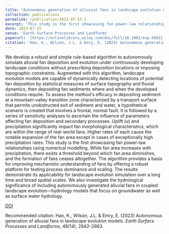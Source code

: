 ```yaml
---
title: "Autonomous generation of alluvial fans in landscape evolution models"
collection: publications
permalink: /publication/2023-07-15-1
excerpt: 'This study is the first showcasing fan power-law relationships using numerical modelling.'
date: 2023-07-15
venue: 'Earth Surface Processes and Landforms'
paperurl: '[https://onlinelibrary.wiley.com/doi/full/10.1002/esp.5663]'
citation: 'Han, K., Wilson, J.L. & Emry, E. (2023) Autonomous generation of alluvial fans in landscape evolution models. Earth Surface Processes and Landforms, 48(14), 2842–2863.'
---
```


We develop a robust and simple rule-based algorithm to autonomously simulate alluvial fan deposition and evolution under continuously developing landscape conditions without prescribing deposition locations or imposing topographic constraints. Augmented with this algorithm, landscape evolution models are capable of dynamically detecting locations of potential fan deposition by statistical measures of surface topography and fluvial dynamics, then depositing fan sediments where and when the developed conditions require. To assess the method's efficacy in depositing sediment at a mountain-valley transition zone characterized by a transport surface that permits unobstructed exit of sediment and water, a hypothetical scenario is created that involves a frontal, normal fault. It is followed by a series of sensitivity analyses to ascertain the influence of parameters affecting fan deposition and secondary processes. Uplift (u) and precipitation significantly impact fan morphological characteristics, which are within the range of real-world fans. Higher rates of each cause the notable expansion of the fan area except in cases of exceptionally high precipitation rates. This study is the first showcasing fan power-law relationships using numerical modelling. While fan area increases with precipitation, there exists a threshold beyond which fan area diminishes, and the formation of fans ceases altogether. The algorithm provides a basis for improving mechanistic understanding of fans by offering a robust platform for testing process dominance and scaling. The results demonstrate its applicability for landscape evolution simulation over a long time and broad spatial scales. We also investigate the hydrological significance of including autonomously generated alluvial fans in coupled landscape evolution—hydrology models that focus on groundwater as well as surface water hydrology.

[DOI](https://doi.org/10.1002/esp.5663)

Recommended citation: Han, K., Wilson, J.L. & Emry, E. (2023) Autonomous generation of alluvial fans in landscape evolution models. <i>Earth Surface Processes and Landforms</i>, 48(14), 2842–2863. 
